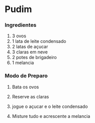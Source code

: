 
# Pudim

### Ingredientes

1. 3 ovos 
2. 1 lata de leite condensado
3. 2 latas de açucar
4. 3 claras em neve
5. 2 potes de brigadeiro
6. 1 melancia 

### Modo de Preparo

1. Bata os ovos 

2. Reserve as claras

3. jogue o açucar e o leite condensado

4. Misture tudo e acrescente a melancia 



